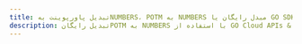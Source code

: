 ---title: تبدیل پاورپوینت بهNUMBERS، POTM به NUMBERS مبدل رایگان یا GO SDKdescription: تبدیل رایگانPOTM به NUMBERS با استفاده از GO Cloud APIs & SDK. همچنین اسناد Microsoft PowerPoint را در Cloud ایجاد، ویرایش و رندر کنید.---